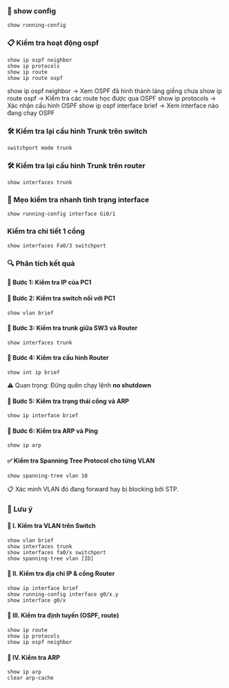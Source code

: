 ### 🧰 show config
```
show running-config
```
### 📋 Kiểm tra hoạt động ospf
```
show ip ospf neighbor
show ip protocols
show ip route
show ip route ospf
```
show ip ospf neighbor         → Xem OSPF đã hình thành láng giềng chưa
show ip route ospf            → Kiểm tra các route học được qua OSPF
show ip protocols             → Xác nhận cấu hình OSPF
show ip ospf interface brief  → Xem interface nào đang chạy OSPF
### 🛠️ Kiểm tra lại cấu hình Trunk trên switch
```
switchport mode trunk
```
### 🛠️ Kiểm tra lại cấu hình Trunk trên router 
```
show interfaces trunk
```
### 🧪 Mẹo kiểm tra nhanh tình trạng interface
```
show running-config interface Gi0/1
```
### Kiểm tra chi tiết 1 cổng
```
show interfaces Fa0/3 switchport
```
### 🔍 Phân tích kết quả
#### 🧪 Bước 1: Kiểm tra IP của PC1
#### 🧪 Bước 2: Kiểm tra switch nối với PC1
```
show vlan brief
```
#### 🧪 Bước 3: Kiểm tra trunk giữa SW3 và Router
```
show interfaces trunk
```
#### 🧪 Bước 4: Kiểm tra cấu hình Router
```
show int ip brief
```
⚠️ Quan trọng: Đừng quên chạy lệnh **no shutdown** 
#### 🧪 Bước 5: Kiểm tra trạng thái cổng và ARP
```
show ip interface brief
```
#### 🧪 Bước 6: Kiểm tra ARP và Ping
```
show ip arp
```
#### ✅ Kiểm tra Spanning Tree Protocol cho từng VLAN
```
show spanning-tree vlan 10
```
📋 Xác minh VLAN đó đang forward hay bị blocking bởi STP.
### 🧠 Lưu ý
#### 📜 I. Kiểm tra VLAN trên Switch
```
show vlan brief
show interfaces trunk
show interfaces fa0/x switchport
show spanning-tree vlan [ID]
```
#### 📜 II. Kiểm tra địa chỉ IP & cổng Router
```
show ip interface brief
show running-config interface g0/x.y
show interface g0/x
```
#### 📜 III. Kiểm tra định tuyến (OSPF, route)
```
show ip route
show ip protocols
show ip ospf neighbor
```
#### 📜 IV. Kiểm tra ARP
```
show ip arp
clear arp-cache
```
